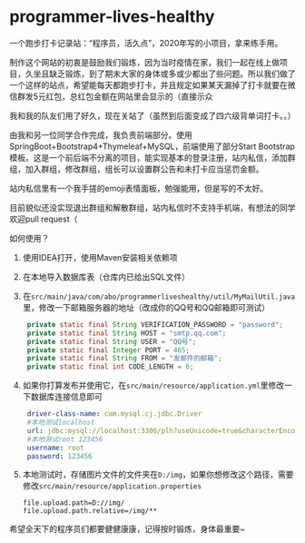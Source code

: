 # programmer-lives-healthy
一个跑步打卡记录站：“程序员，活久点”，2020年写的小项目，拿来练手用。

制作这个网站的初衷是鼓励我们锻炼，因为当时疫情在家，我们一起在线上做项目，久坐且缺乏锻炼，到了期末大家的身体或多或少都出了些问题。所以我们做了一个这样的站点，希望能每天都跑步打卡，并且规定如果某天漏掉了打卡就要在微信群发5元红包，总红包金额在网站里会显示的（直接示众

我和我的队友们用了好久，现在关站了（虽然到后面变成了四六级背单词打卡。。）

由我和另一位同学合作完成，我负责前端部分。使用SpringBoot+Bootstrap4+Thymeleaf+MySQL，前端使用了部分Start Bootstrap模板。这是一个前后端不分离的项目，能实现基本的登录注册，站内私信，添加群组，加入群组，修改群组，组长可以设置群公告和未打卡应当惩罚金额。

站内私信里有一个我手搓的emoji表情面板，勉强能用，但是写的不太好。

目前貌似还没实现退出群组和解散群组，站内私信时不支持手机端，有想法的同学欢迎pull request（

如何使用？

1. 使用IDEA打开，使用Maven安装相关依赖项

2. 在本地导入数据库表（仓库内已给出SQL文件）

3. 在`src/main/java/com/abo/programmerliveshealthy/util/MyMailUtil.java`里，修改一下邮箱服务器的地址（改成你的QQ号和QQ邮箱即可测试）

   ```java
    private static final String VERIFICATION_PASSWORD = "password";
    private static final String HOST = "smtp.qq.com";
    private static final String USER = "QQ号";
    private static final Integer PORT = 465;
    private static final String FROM = "发邮件的邮箱";
    private static final int CODE_LENGTH = 6;
   ```

4. 如果你打算发布并使用它，在`src/main/resource/application.yml`里修改一下数据库连接信息即可

   ```yaml
    driver-class-name: com.mysql.cj.jdbc.Driver
    #本地测试localhost
    url: jdbc:mysql://localhost:3306/plh?useUnicode=true&characterEncoding=utf8&useSSL=true&serverTimezone=UTC
    #本地测试root 123456
    username: root
    password: 123456
   ```

5. 本地测试时，存储图片文件的文件夹在`D:/img`，如果你想修改这个路径，需要修改`src/main/resource/application.properties`

   ```
   file.upload.path=D://img/
   file.upload.path.relative=/img/**
   ```

   

希望全天下的程序员们都要健健康康，记得按时锻炼，身体最重要~